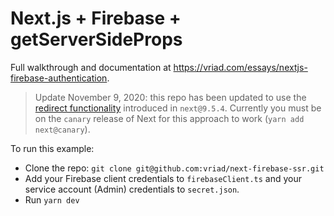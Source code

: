 # Next.js + Firebase + getServerSideProps

Full walkthrough and documentation at https://vriad.com/essays/nextjs-firebase-authentication.

> Update November 9, 2020: this repo has been updated to use the [redirect functionality](https://github.com/vercel/next.js/discussions/14890) introduced in `next@9.5.4`. Currently you must be on the `canary` release of Next for this approach to work (`yarn add next@canary`).

To run this example:

- Clone the repo: `git clone git@github.com:vriad/next-firebase-ssr.git`
- Add your Firebase client credentials to `firebaseClient.ts` and your service account (Admin) credentials to `secret.json`.
- Run `yarn dev`
